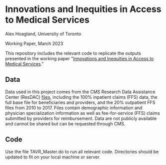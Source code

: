 # Innovations and Inequities in Access to Medical Services
Alex Hoagland, University of Toronto 

Working Paper, March 2023 

This repository includes the relevant code to replicate the outputs presented in the working paper "[Innovations and Inequities in Access to Medical Services](https://alex-hoagland.github.io/files/Hoagland_InnovationsInequities_TAVR.pdf)." 

## Data
Data used in this project comes from the CMS Research Data Assistance Center (ResDAC) [files](https://resdac.org/cms-data/files), including the 100% inpatient claims (FFS) data, the full base file for beneficiaries and providers, and the 20% outpatient FFS files from 2010 to 2017. Files contain demographic information and physician specialization information as well as fee-for-service (FFS) claims submitted by providers for reimbursement. Data are not publicly available and cannot be shared but can be requested through CMS.

## Code
Use the file TAVR_Master.do to run all relevant code. Directories should be updated to fit on your local machine or server. 


